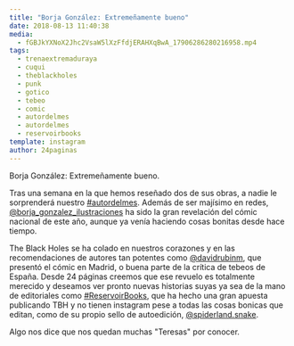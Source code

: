 ```yaml
---
title: "Borja González: Extremeñamente bueno"
date: 2018-08-13 11:40:38
media: 
  - fGBJkYXNoX2Jhc2VsaW5lXzFfdjERAHXqBwA_17906286280216958.mp4
tags: 
  - trenaextremaduraya
  - cuqui
  - theblackholes
  - punk
  - gotico
  - tebeo
  - comic
  - autordelmes
  - autordelmes
  - reservoirbooks
template: instagram
author: 24paginas
---
```


Borja González: Extremeñamente bueno.


Tras una semana en la que hemos reseñado dos de sus obras, a nadie le sorprenderá nuestro [#autordelmes](/tags/autordelmes). Además de ser majísimo en redes, [@borja_gonzalez_ilustraciones](https://instagram.com/borja_gonzalez_ilustraciones) ha sido la gran revelación del cómic nacional de este año, aunque ya venía haciendo cosas bonitas desde hace tiempo.


The Black Holes se ha colado en nuestros corazones y en las recomendaciones de autores tan potentes como [@davidrubinm](https://instagram.com/davidrubinm), que presentó el cómic en Madrid, o buena parte de la crítica de tebeos de España. Desde 24 páginas creemos que ese revuelo es totalmente merecido y deseamos ver pronto nuevas historias suyas ya sea de la mano de editoriales como [#ReservoirBooks](/tags/reservoirbooks), que ha hecho una gran apuesta publicando TBH y no tienen instagram pese a todas las cosas bonicas que editan, como de su propio sello de autoedición, [@spiderland.snake](https://instagram.com/spiderland.snake).


Algo nos dice que nos quedan muchas "Teresas" por conocer.







